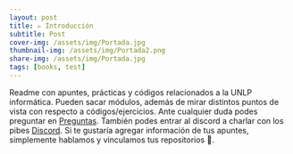 ```yaml
---
layout: post
title: ✏️ Introducción
subtitle: Post
cover-img: /assets/img/Portada.jpg
thumbnail-img: /assets/img/Portada2.png
share-img: /assets/img/Portada.jpg
tags: [books, test]
---
```


Readme con apuntes, prácticas y códigos relacionados a la UNLP informática. Pueden sacar módulos, además de mirar distintos puntos de vista con respecto a códigos/ejercicios. Ante cualquier duda podes preguntar en [Preguntas](https://github.com/MITH-arg/EI-Materias/issues/1). También podes entrar al discord a charlar con los pibes [Discord](https://discord.gg/TN4arqQxPP). Si te gustaría agregar información de tus apuntes, simplemente hablamos y vinculamos tus repositorios 🧠.

